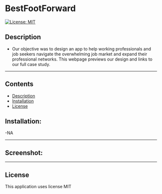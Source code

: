 # BestFootForward
[![License: MIT](https://img.shields.io/badge/License-MIT-yellow.svg)](https://opensource.org/licenses/MIT)

## Description
- Our objective was to design an app to help working professionals and job seekers navigate the overwhelming job market and expand their professional networks. This webpage previews our design and links to our full case study.

 
---
## Contents
- [Description](#description)
- [Installation](#installation)
- [License](#license)



## Installation:
-NA

---

## Screenshot:






---


 ## License
This application uses license MIT
